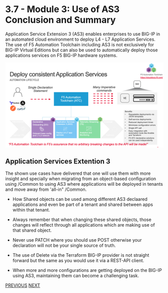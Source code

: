 # 3.7 - Module 3: Use of AS3 Conclusion and Summary

Application Service Extension 3 (AS3) enables enterprises to use BIG-IP in an automated cloud environment to deploy L4 - L7 Application Services. The use of F5 Automation Toolchain including AS3 is not exclusively for BIG-IP Virtual Editions but can also be used to automatically deploy those applications services on F5 BIG-IP hardware systems.

![](../png/module3/task3_7_p1.png)

## Application Services Extention 3
The shown use cases have delivered that one will use them with more insight and specially when migrating from an object-based configuration using /Common to using AS3 where applications will be deployed in tenants and move away from 'all-in" /Common.

* How Shared objects can be used among different AS3 declaared applications and even be part of a tenant and shared between apps within that tenant.

* Always remember that when changing these shared objects, those changes will reflect through all applications which are making use of that shared object.

* Never use PATCH where you should use POST otherwise your declaration will not be your single source of truth.

* The use of Delete via the Terraform BIG-IP provider is not straight forward but the same as you would use it via a REST-API client.

* When more and more configurations are getting deployed on the BIG-IP using AS3, maintaining them can become a challenging task.

[PREVIOUS](module_3/tas3_6.md)      [NEXT](module_4/module_4.md)